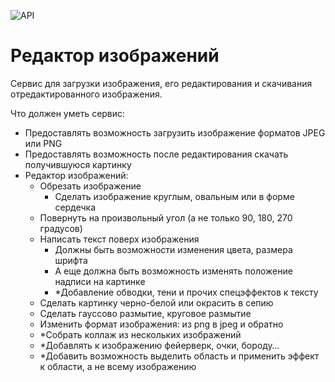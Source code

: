 ![API](https://github.com/vaspahomov/web-project/workflows/API/badge.svg)

# Редактор изображений
Сервис для загрузки изображения, его редактирования и скачивания отредактированного изображения.
 
Что должен уметь сервис:
* Предоставлять возможность загрузить изображение форматов JPEG или PNG
* Предоставлять возможность после редактирования скачать получившуюся картинку
* Редактор изображений:
    * Обрезать изображение
        * Сделать изображение круглым, овальным или в форме сердечка
    * Повернуть на произвольный угол (а не только 90, 180, 270 градусов)
    * Написать текст поверх изображения
        * Должны быть возможности изменения цвета, размера шрифта
        * А еще должна быть возможность изменять положение надписи на картинке
        * *Добавление обводки, тени и прочих спецэффектов к тексту
    * Сделать картинку черно-белой или окрасить в сепию
    * Сделать гауссово размытие, круговое размытие
    * Изменить формат изображения: из png в jpeg и обратно
    * *Собрать коллаж из нескольких изображений
    * *Добавлять к изображению фейерверк, очки, бороду…
    * *Добавить возможность выделить область и применить эффект к области, а не всему изображению
